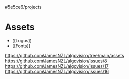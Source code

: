 #5e5ce6/projects 

# Assets

- [[Logos]]
- [[Fonts]]

https://github.com/JamesNZL/algovision/tree/main/assets
https://github.com/JamesNZL/algovision/issues/8
https://github.com/JamesNZL/algovision/issues/17
https://github.com/JamesNZL/algovision/issues/16